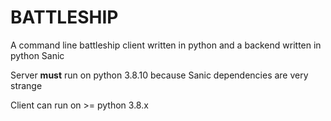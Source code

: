 # BATTLESHIP

A command line battleship client written in python and a backend written in python Sanic

Server **must** run on python 3.8.10 because Sanic dependencies are very strange

Client can run on >= python 3.8.x


